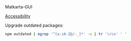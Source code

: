 Matkarta-GUI

[Accessibility](Accessibility.md)

Upgrade outdated packages:

```bash
npm outdated | egrep '^[a-zA-Z@/-_]*' -o | tr '\r\n' ' '
```